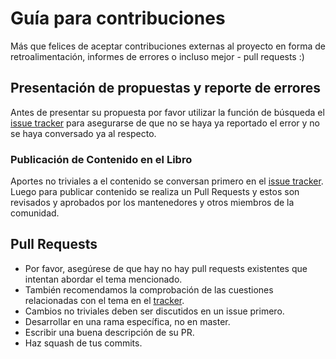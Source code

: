 # Guía para contribuciones

Más que felices de aceptar contribuciones externas al proyecto en forma de retroalimentación, informes de errores o incluso mejor - pull requests :)

## Presentación de propuestas y reporte de errores

Antes de presentar su propuesta por favor utilizar la función de búsqueda el [issue tracker](https://github.com/CostaRicaJS/Fundamentos-de-JavaScript/issues) para asegurarse de que no se haya ya reportado el error y no se haya conversado ya al respecto.

### Publicación de Contenido en el Libro

Aportes no triviales a el contenido se conversan primero en el [issue tracker](https://github.com/CostaRicaJS/Fundamentos-de-JavaScript/issues). Luego para publicar contenido se realiza un Pull Requests y estos son revisados y aprobados por los mantenedores y otros miembros de la comunidad.

## Pull Requests

* Por favor, asegúrese de que hay no hay pull requests existentes que intentan abordar el tema mencionado.
* También recomendamos la comprobación de las cuestiones relacionadas con el tema en el [tracker](https://github.com/CostaRicaJS/Fundamentos-de-JavaScript/issues).
* Cambios no triviales deben ser discutidos en un issue primero.  
* Desarrollar en una rama específica, no en master.  
* Escribir una buena descripción de su PR.  
* Haz squash de tus commits.
